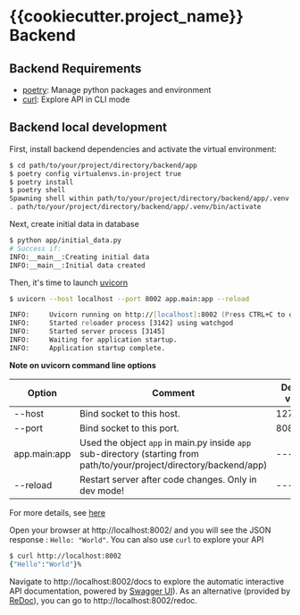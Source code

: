 # {{cookiecutter.project_name}} Backend

## Backend Requirements

- [poetry](https://python-poetry.org/docs/): Manage python packages and environment
- [curl](https://curl.se/): Explore API in CLI mode

## Backend local development

First, install backend dependencies and activate the virtual environment:

```zsh
$ cd path/to/your/project/directory/backend/app
$ poetry config virtualenvs.in-project true
$ poetry install
$ poetry shell
Spawning shell within path/to/your/project/directory/backend/app/.venv
. path/to/your/project/directory/backend/app/.venv/bin/activate
```

Next, create initial data in database

```zsh
$ python app/initial_data.py
# Success if:
INFO:__main__:Creating initial data
INFO:__main__:Initial data created
```

Then, it's time to launch [uvicorn](https://www.uvicorn.org/)

```zsh
$ uvicorn --host localhost --port 8002 app.main:app --reload

INFO:     Uvicorn running on http://[localhost]:8002 (Press CTRL+C to quit)
INFO:     Started reloader process [3142] using watchgod
INFO:     Started server process [3145]
INFO:     Waiting for application startup.
INFO:     Application startup complete.
```

**Note on uvicorn command line options**

| Option       | Comment                    | Default value |
| ------------ | -------------------------- | ------------- |
| --host       | Bind socket to this host.  | 127.0.0.1     |
| --port       | Bind socket to this port.  | 8080          |
| app.main:app | Used the object ```app``` in main.py inside ```app``` sub-directory (starting from path/to/your/project/directory/backend/app)  | ---          |
| --reload     | Restart server after code changes. Only in dev mode!  | ---          |

For more details, see [here](https://www.uvicorn.org/#usage)

Open your browser at http://localhost:8002/ and you will see the JSON response : ```Hello: "World"```. You can also use ```curl``` to explore your API

```zsh
$ curl http://localhost:8002
{"Hello":"World"}%
```

Navigate to http://localhost:8002/docs to explore the automatic interactive API documentation, powered by [Swagger UI](https://github.com/swagger-api/swagger-ui)). As an alternative (provided by [ReDoc](https://github.com/Redocly/redoc)), you can go to http://localhost:8002/redoc.
